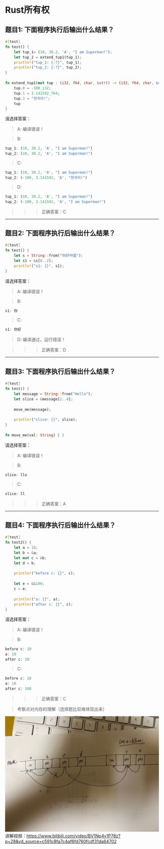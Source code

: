 # Rust所有权

## 题目1: 下面程序执行后输出什么结果？
```rust
#[test]
fn test() {
    let tup_1= (10, 30.2, 'A', "I am Superman!");
    let tup_2 = extend_tup1(tup_1);
    println!("tup_1: {:?}", tup_1);
    println!("tup_2: {:?}", tup_2);
}

fn extend_tup1(mut tup : (i32, f64, char, &str)) -> (i32, f64, char, &str) {
    tup.0 = -100_i32;
    tup.1 = 3.141592_f64;
    tup.3 = "한국어!";
    tup
} 
```
请选择答案：
> A: 
> 编译错误！
 
> B:
```rust
tup_1: (10, 30.2, 'A', "I am Superman!")
tup_2: (10, 30.2, 'A', "I am Superman!")
```

> C:
```rust
tup_1: (10, 30.2, 'A', "I am Superman!")
tup_2: (-100, 3.141592, 'A', "한국어!")
```

> D:
```rust
tup_1: (10, 30.2, 'A', "I am Superman!")
tup_2: (-100, 3.141592, 'A', "I am Superman!")
```

>>> 正确答案：C 

___

## 题目2: 下面程序执行后输出什么结果？
```rust
#[test]
fn test() {
    let s = String::from("你好中国");
    let s1 = &s[0..2];
    println!("s1: {}", s1);
}
```
请选择答案：

> A: 
> 编译错误！
 
> B:
```rust
s1: 你
```

> C:
```rust
s1: 你好
```
> D: 
> 编译通过，运行错误！

>>> 正确答案：D 

___

## 题目3: 下面程序执行后输出什么结果？
```rust
#[test]
fn test() {
    let message = String::from("Hello");
    let slice = &message[2..4];

    move_me(message);

    println!("slice: {}", slice);
}

fn move_me(val: String) { }
```

请选择答案：

> A: 
> 编译错误！
 
> B:
```rust
slice: llo
```

> C:
```rust
slice: ll
```

>>> 正确答案：A 


___

## 题目4: 下面程序执行后输出什么结果？
```rust
#[test]
fn test2() {
    let a = 10;
    let b = &a;
    let mut c = &b;
    let d = b;

    println!("before c: {}", c);

    let e = &&100;
    c = e;

    println!("a: {}", a);
    println!("after c: {}", c);
}
```

请选择答案：

> A: 
> 编译错误！
 
> B:
```rust
before c: 10
a: 10
after c: 10
```

> C:
```rust
before c: 10
a: 10
after c: 100
```

>>> 正确答案：C 

 
>考察点对内存的理解（选择题比较难体现出来）
>
![题目4的内存草图 图标](https://github.com/guozhouwei/TinTinLand-Rust-Course/blob/main/2.%20Rust%E6%89%80%E6%9C%89%E6%9D%83/images/exercise01.jpeg "内存草图")
讲解视频：https://www.bilibili.com/video/BV1Np4y1P78z?p=28&vd_source=c591c8fa7c4af6fd760fcdf31da64702


